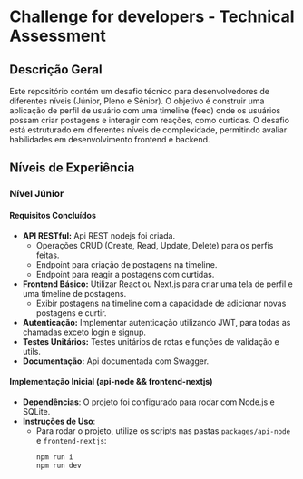 # Challenge for developers - Technical Assessment

## Descrição Geral

Este repositório contém um desafio técnico para desenvolvedores de diferentes níveis (Júnior, Pleno e Sênior). O objetivo é construir uma aplicação de perfil de usuário com uma timeline (feed) onde os usuários possam criar postagens e interagir com reações, como curtidas. O desafio está estruturado em diferentes níveis de complexidade, permitindo avaliar habilidades em desenvolvimento frontend e backend.

## Níveis de Experiência

### Nível Júnior

#### Requisitos Concluídos
- **API RESTful:** Api REST nodejs foi criada.
  - Operações CRUD (Create, Read, Update, Delete) para os perfis feitas.
  - Endpoint para criação de postagens na timeline.
  - Endpoint para reagir a postagens com curtidas.
- **Frontend Básico:** Utilizar React ou Next.js para criar uma tela de perfil e uma timeline de postagens.
  - Exibir postagens na timeline com a capacidade de adicionar novas postagens e curtir.
- **Autenticação:** Implementar autenticação utilizando JWT, para todas as chamadas exceto login e signup.
- **Testes Unitários:** Testes unitários de rotas e funções de validação e utils.
- **Documentação:** Api documentada com Swagger.

#### Implementação Inicial (api-node && frontend-nextjs)
- **Dependências**: O projeto foi configurado para rodar com Node.js e SQLite.
- **Instruções de Uso**: 
  - Para rodar o projeto, utilize os scripts nas pastas `packages/api-node` e `frontend-nextjs`:
    ```bash
    npm run i
    npm run dev
    ```


